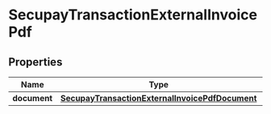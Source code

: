 
# SecupayTransactionExternalInvoicePdf

## Properties
Name | Type | Description | Notes
------------ | ------------- | ------------- | -------------
**document** | [**SecupayTransactionExternalInvoicePdfDocument**](SecupayTransactionExternalInvoicePdfDocument.md) |  | 



